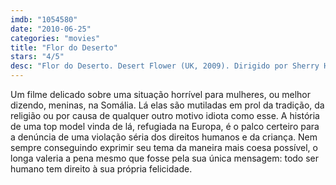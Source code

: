 ```yaml
---
imdb: "1054580"
date: "2010-06-25"
categories: "movies"
title: "Flor do Deserto"
stars: "4/5"
desc: "Flor do Deserto. Desert Flower (UK, 2009). Dirigido por Sherry Hormann. Escrito por Smita Bhide, Waris Dirie, Sherry Hormann, Cathleen Miller, Wüstenblume. Com Soraya Omar-Scego, Idriss Abdillahi Houfaneh, Awa Saïd Darar, Roun Daher Aïnan, Osman Aden Dalieg, Liya Kebede, Sally Hawkins, Meera Syal, Anna Hilgedieck."
---
```

Um filme delicado sobre uma situação horrível para mulheres, ou melhor dizendo, meninas, na Somália. Lá elas são mutiladas em prol da tradição, da religião ou por causa de qualquer outro motivo idiota como esse. A história de uma top model vinda de lá, refugiada na Europa, é o palco certeiro para a denúncia de uma violação séria dos direitos humanos e da criança. Nem sempre conseguindo exprimir seu tema da maneira mais coesa possível, o longa valeria a pena mesmo que fosse pela sua única mensagem: todo ser humano tem direito à sua própria felicidade.
